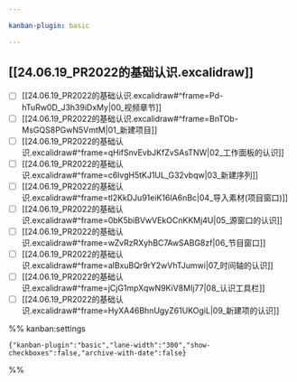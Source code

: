 ```yaml
---

kanban-plugin: basic

---
```


## [[24.06.19_PR2022的基础认识.excalidraw]]

- [ ] [[24.06.19_PR2022的基础认识.excalidraw#^frame=Pd-hTuRw0D_J3h39iDxMy|00_视频章节]]
- [ ] [[24.06.19_PR2022的基础认识.excalidraw#^frame=BnTOb-MsGQS8PGwN5VmtM|01_新建项目]]
- [ ] [[24.06.19_PR2022的基础认识.excalidraw#^frame=qHifSnvEvbJKfZvSAsTNW|02_工作面板的认识]]
- [ ] [[24.06.19_PR2022的基础认识.excalidraw#^frame=c6lvgH5tKJ1UL_G32vbqw|03_新建序列]]
- [ ] [[24.06.19_PR2022的基础认识.excalidraw#^frame=tl2KkDJu91eiK16IA6nBc|04_导入素材(项目窗口)]]
- [ ] [[24.06.19_PR2022的基础认识.excalidraw#^frame=0bK5biBVwVEkOCnKKMj4U|05_源窗口的认识]]
- [ ] [[24.06.19_PR2022的基础认识.excalidraw#^frame=wZvRzRXyhBC7AwSABG8zf|06_节目窗口]]
- [ ] [[24.06.19_PR2022的基础认识.excalidraw#^frame=alBxuBQr9rY2wVhTJumwi|07_时间轴的认识]]
- [ ] [[24.06.19_PR2022的基础认识.excalidraw#^frame=jCjG1mpXqwN9KiV8MIj77|08_认识工具栏]]
- [ ] [[24.06.19_PR2022的基础认识.excalidraw#^frame=HyXA46BhnUgyZ61UKOgiL|09_新建项的认识]]

%% kanban:settings
```
{"kanban-plugin":"basic","lane-width":"300","show-checkboxes":false,"archive-with-date":false}
```
%%